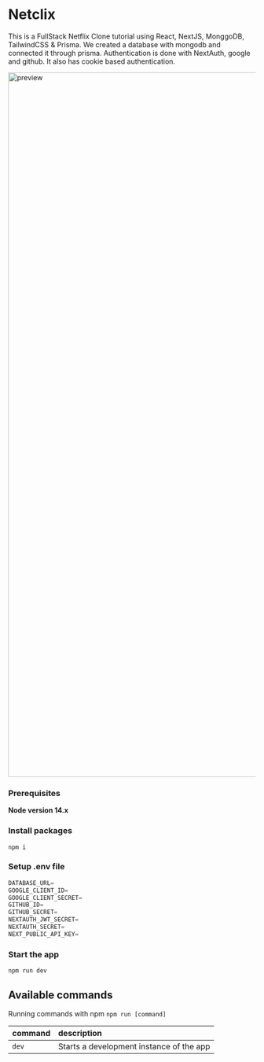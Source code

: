 # Netclix

This is a FullStack Netflix Clone tutorial using React, NextJS, MonggoDB, TailwindCSS & Prisma. We created a database with mongodb and connected it through prisma. Authentication is done with NextAuth, google and github. It also has cookie based authentication. 

<img width="1433" alt="preview" src="https://github.com/prak03/Netclix/assets/88245373/f71a3912-5faa-4d07-9416-4556a087c13e">


### Prerequisites

**Node version 14.x**

### Install packages

```shell
npm i
```

### Setup .env file


```js
DATABASE_URL=
GOOGLE_CLIENT_ID=
GOOGLE_CLIENT_SECRET=
GITHUB_ID=
GITHUB_SECRET=
NEXTAUTH_JWT_SECRET=
NEXTAUTH_SECRET=
NEXT_PUBLIC_API_KEY=
```

### Start the app

```shell
npm run dev
```

## Available commands

Running commands with npm `npm run [command]`

| command         | description                              |
| :-------------- | :--------------------------------------- |
| `dev`           | Starts a development instance of the app |
